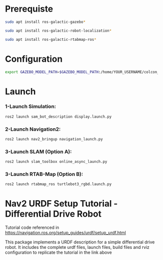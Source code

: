 # Prerequiste
```bash
sudo apt install ros-galactic-gazebo*
```
```bash
sudo apt install ros-galactic-robot-localization*
```
```bash
sudo apt install ros-galactic-rtabmap-ros*
```
# Configuration
```bash
export GAZEBO_MODEL_PATH=$GAZEBO_MODEL_PATH:/home/YOUR_USERNAME/colcon_ws/src/sam_bot_description/models/
```
# Launch

### 1-Launch Simulation:
```bash
ros2 launch sam_bot_description display.launch.py
```

### 2-Launch Navigation2:
```bash
ros2 launch nav2_bringup navigation_launch.py
```

### 3-Launch SLAM (Option A):
```bash
ros2 launch slam_toolbox online_async_launch.py
```

### 3-Launch RTAB-Map (Option B):
```bash
ros2 launch rtabmap_ros turtlebot3_rgbd.launch.py
```


# Nav2 URDF Setup Tutorial - Differential Drive Robot
Tutorial code referenced in https://navigation.ros.org/setup_guides/urdf/setup_urdf.html

This package implements a URDF description for a simple differential drive robot. It includes the complete urdf files, launch files, build files and rviz configuration to replicate the tutorial in the link above